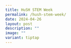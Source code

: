 ```yaml
---
title: HuSH STEM Week
permalink: /hush-stem-week/
date: 2024-04-26
layout: post
description: ""
image: ""
variant: tiptap
---
```

